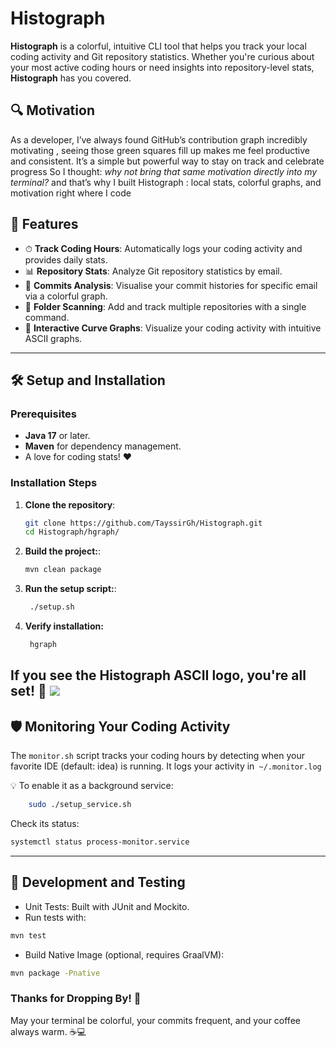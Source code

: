 # **Histograph**

**Histograph** is a colorful, intuitive CLI tool that helps you track your local coding activity and Git repository statistics. Whether you're curious about your most active coding hours or need insights into repository-level stats, **Histograph** has you covered. 
## 🔍 Motivation
As a developer, I’ve always found GitHub’s contribution graph incredibly motivating , seeing those green squares fill up makes me feel productive and consistent. It’s a simple but powerful way to stay on track and celebrate progress
So I thought: _why not bring that same motivation directly into my terminal?_  and that’s why I built Histograph : local stats, colorful graphs, and motivation right where I code
## 🚀 Features

- ⏱ **Track Coding Hours**: Automatically logs your coding activity and provides daily stats.
- 📊 **Repository Stats**: Analyze Git repository statistics by email.
- 📧 **Commits Analysis**: Visualise your commit histories for specific email via a colorful graph.
- 📂 **Folder Scanning**: Add and track multiple repositories with a single command.
- 🌟 **Interactive Curve Graphs**: Visualize your coding activity with intuitive ASCII graphs.

---

## 🛠 Setup and Installation

### Prerequisites
- **Java 17** or later.
- **Maven** for dependency management.
- A love for coding stats! ❤️

### Installation Steps

1. **Clone the repository**:
   ```bash
   git clone https://github.com/TayssirGh/Histograph.git
   cd Histograph/hgraph/
2. **Build the project:**:
   ```bash
   mvn clean package
3. **Run the setup script:**:
   ```bash
    ./setup.sh
4. **Verify installation:**
   ```bash
    hgraph

If you see the Histograph ASCII logo, you're all set! 🎉
![](img.png)
---

## 🛡 Monitoring Your Coding Activity
The `monitor.sh` script tracks your coding hours by detecting when your favorite IDE (default: idea) is running. It logs your activity in` ~/.monitor.log`

💡 To enable it as a background service:
```bash
    sudo ./setup_service.sh
  ```
Check its status:
``` bash
systemctl status process-monitor.service
```
---

## 🔬 Development and Testing
* Unit Tests: Built with JUnit and Mockito.
* Run tests with:
``` bash 
mvn test
```

* Build Native Image (optional, requires GraalVM):
```bash
mvn package -Pnative
 ```
### Thanks for Dropping By! 🙌
May your terminal be colorful, your commits frequent, and your coffee always warm. ☕💻





